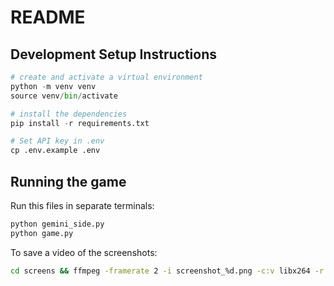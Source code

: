 # README

## Development Setup Instructions

```python
# create and activate a virtual environment
python -m venv venv
source venv/bin/activate

# install the dependencies
pip install -r requirements.txt

# Set API key in .env
cp .env.example .env
```

## Running the game

Run this files in separate terminals:

```bash
python gemini_side.py
python game.py
```

To save a video of the screenshots:

```bash
cd screens && ffmpeg -framerate 2 -i screenshot_%d.png -c:v libx264 -r 30 -pix_fmt yuv420p ../tetris.mp4
```
